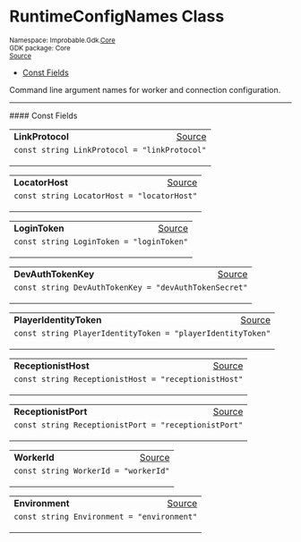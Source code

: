 
# RuntimeConfigNames Class
<sup>
Namespace: Improbable.Gdk.<a href="{{.Site.BaseURL}}/api/core-index">Core</a><br/>
GDK package: Core<br/>
<a href="https://www.github.com/spatialos/gdk-for-unity/blob/88a422dc255ef1d47ee9385f226ca439f31c000b/workers/unity/Packages/io.improbable.gdk.core/Config/RuntimeConfig.cs/#L22">Source</a>
<style>
a code {
                    padding: 0em 0.25em!important;
}
code {
                    background-color: #ffffff!important;
}
</style>
</sup>
<nav id="pageToc" class="page-toc"><ul><li><a href="#const-fields">Const Fields</a>
</ul></nav>

</p>



<p>Command line argument names for worker and connection configuration. </p>






</p>
<hr style="width:100%; border-top-color:#d8d8d8" />
#### Const Fields


</p>




<table width="100%">
    <tr>
        <td style="border-right:none"><a id="linkprotocol"></a><b>LinkProtocol</b></td>
        <td style="border-left:none; text-align:right"><a href="https://www.github.com/spatialos/gdk-for-unity/blob/88a422dc255ef1d47ee9385f226ca439f31c000b/workers/unity/Packages/io.improbable.gdk.core/Config/RuntimeConfig.cs/#L24">Source</a></td>
    </tr>
    <tr>
        <td colspan="2">
<code>const string LinkProtocol = &quot;linkProtocol&quot;</code></p>


</td>
    </tr>
</table>


<table width="100%">
    <tr>
        <td style="border-right:none"><a id="locatorhost"></a><b>LocatorHost</b></td>
        <td style="border-left:none; text-align:right"><a href="https://www.github.com/spatialos/gdk-for-unity/blob/88a422dc255ef1d47ee9385f226ca439f31c000b/workers/unity/Packages/io.improbable.gdk.core/Config/RuntimeConfig.cs/#L25">Source</a></td>
    </tr>
    <tr>
        <td colspan="2">
<code>const string LocatorHost = &quot;locatorHost&quot;</code></p>


</td>
    </tr>
</table>


<table width="100%">
    <tr>
        <td style="border-right:none"><a id="logintoken"></a><b>LoginToken</b></td>
        <td style="border-left:none; text-align:right"><a href="https://www.github.com/spatialos/gdk-for-unity/blob/88a422dc255ef1d47ee9385f226ca439f31c000b/workers/unity/Packages/io.improbable.gdk.core/Config/RuntimeConfig.cs/#L26">Source</a></td>
    </tr>
    <tr>
        <td colspan="2">
<code>const string LoginToken = &quot;loginToken&quot;</code></p>


</td>
    </tr>
</table>


<table width="100%">
    <tr>
        <td style="border-right:none"><a id="devauthtokenkey"></a><b>DevAuthTokenKey</b></td>
        <td style="border-left:none; text-align:right"><a href="https://www.github.com/spatialos/gdk-for-unity/blob/88a422dc255ef1d47ee9385f226ca439f31c000b/workers/unity/Packages/io.improbable.gdk.core/Config/RuntimeConfig.cs/#L27">Source</a></td>
    </tr>
    <tr>
        <td colspan="2">
<code>const string DevAuthTokenKey = &quot;devAuthTokenSecret&quot;</code></p>


</td>
    </tr>
</table>


<table width="100%">
    <tr>
        <td style="border-right:none"><a id="playeridentitytoken"></a><b>PlayerIdentityToken</b></td>
        <td style="border-left:none; text-align:right"><a href="https://www.github.com/spatialos/gdk-for-unity/blob/88a422dc255ef1d47ee9385f226ca439f31c000b/workers/unity/Packages/io.improbable.gdk.core/Config/RuntimeConfig.cs/#L28">Source</a></td>
    </tr>
    <tr>
        <td colspan="2">
<code>const string PlayerIdentityToken = &quot;playerIdentityToken&quot;</code></p>


</td>
    </tr>
</table>


<table width="100%">
    <tr>
        <td style="border-right:none"><a id="receptionisthost"></a><b>ReceptionistHost</b></td>
        <td style="border-left:none; text-align:right"><a href="https://www.github.com/spatialos/gdk-for-unity/blob/88a422dc255ef1d47ee9385f226ca439f31c000b/workers/unity/Packages/io.improbable.gdk.core/Config/RuntimeConfig.cs/#L29">Source</a></td>
    </tr>
    <tr>
        <td colspan="2">
<code>const string ReceptionistHost = &quot;receptionistHost&quot;</code></p>


</td>
    </tr>
</table>


<table width="100%">
    <tr>
        <td style="border-right:none"><a id="receptionistport"></a><b>ReceptionistPort</b></td>
        <td style="border-left:none; text-align:right"><a href="https://www.github.com/spatialos/gdk-for-unity/blob/88a422dc255ef1d47ee9385f226ca439f31c000b/workers/unity/Packages/io.improbable.gdk.core/Config/RuntimeConfig.cs/#L30">Source</a></td>
    </tr>
    <tr>
        <td colspan="2">
<code>const string ReceptionistPort = &quot;receptionistPort&quot;</code></p>


</td>
    </tr>
</table>


<table width="100%">
    <tr>
        <td style="border-right:none"><a id="workerid"></a><b>WorkerId</b></td>
        <td style="border-left:none; text-align:right"><a href="https://www.github.com/spatialos/gdk-for-unity/blob/88a422dc255ef1d47ee9385f226ca439f31c000b/workers/unity/Packages/io.improbable.gdk.core/Config/RuntimeConfig.cs/#L31">Source</a></td>
    </tr>
    <tr>
        <td colspan="2">
<code>const string WorkerId = &quot;workerId&quot;</code></p>


</td>
    </tr>
</table>


<table width="100%">
    <tr>
        <td style="border-right:none"><a id="environment"></a><b>Environment</b></td>
        <td style="border-left:none; text-align:right"><a href="https://www.github.com/spatialos/gdk-for-unity/blob/88a422dc255ef1d47ee9385f226ca439f31c000b/workers/unity/Packages/io.improbable.gdk.core/Config/RuntimeConfig.cs/#L32">Source</a></td>
    </tr>
    <tr>
        <td colspan="2">
<code>const string Environment = &quot;environment&quot;</code></p>


</td>
    </tr>
</table>












